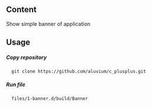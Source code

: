 ## Content  
 Show simple banner of application
## Usage
##### Copy repository
      git clone https://github.com/aluvium/c_plusplus.git
##### Run file
      files/1-banner.d/build/Banner
